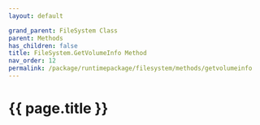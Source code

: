 ```yaml
---
layout: default

grand_parent: FileSystem Class
parent: Methods
has_children: false
title: FileSystem.GetVolumeInfo Method
nav_order: 12
permalink: /package/runtimepackage/filesystem/methods/getvolumeinfo
---
```

# {{ page.title }}